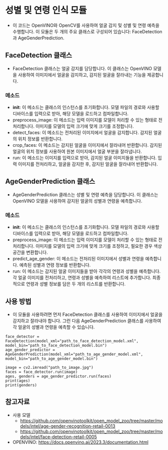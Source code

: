 # 성별 및 연령 인식 모듈

* 이 코드는 OpenVINO와 OpenCV를 사용하여 얼굴 감지 및 성별 및 연령 예측을 수행합니다. 이 모듈은 두 개의 주요 클래스로 구성되어 있습니다: FaceDetection과 AgeGenderPrediction.

## FaceDetection 클래스
* FaceDetection 클래스는 얼굴 감지를 담당합니다. 이 클래스는 OpenVINO 모델을 사용하여 이미지에서 얼굴을 감지하고, 감지된 얼굴을 잘라내는 기능을 제공합니다.

### 메소드
* __init__: 이 메소드는 클래스의 인스턴스를 초기화합니다. 모델 파일의 경로와 사용할 디바이스를 입력으로 받아, 해당 모델을 로드하고 컴파일합니다.
* preprocess_image: 이 메소드는 입력 이미지를 모델이 처리할 수 있는 형태로 전처리합니다. 이미지를 모델의 입력 크기에 맞게 크기를 조정합니다.
* detect_faces: 이 메소드는 전처리된 이미지에서 얼굴을 감지합니다. 감지된 얼굴의 위치 정보를 반환합니다.
* crop_faces: 이 메소드는 감지된 얼굴을 이미지에서 잘라내어 반환합니다. 감지된 얼굴의 위치 정보를 사용하여 원본 이미지에서 얼굴 부분을 잘라냅니다.
* run: 이 메소드는 이미지를 입력으로 받아, 감지된 얼굴 이미지들을 반환합니다. 입력 이미지를 전처리하고, 얼굴을 감지한 후, 감지된 얼굴을 잘라내어 반환합니다.

## AgeGenderPrediction 클래스
* AgeGenderPrediction 클래스는 성별 및 연령 예측을 담당합니다. 이 클래스는 OpenVINO 모델을 사용하여 감지된 얼굴의 성별과 연령을 예측합니다.

### 메소드
* __init__:  이 메소드는 클래스의 인스턴스를 초기화합니다. 모델 파일의 경로와 사용할 디바이스를 입력으로 받아, 해당 모델을 로드하고 컴파일합니다.
* preprocess_image: 이 메소드는 입력 이미지를 모델이 처리할 수 있는 형태로 전처리합니다. 이미지를 모델의 입력 크기에 맞게 크기를 조정하고, 필요한 경우 색상 공간을 변환합니다.
* predict_age_gender: 이 메소드는 전처리된 이미지에서 성별과 연령을 예측합니다. 예측된 성별과 연령 정보를 반환합니다.
* run: 이 메소드는 감지된 얼굴 이미지들을 받아 각각의 연령과 성별을 예측합니다. 각 얼굴 이미지를 전처리하고, 연령과 성별을 예측하여 리스트에 추가합니다. 최종적으로 연령과 성별 정보를 담은 두 개의 리스트를 반환합니다.

## 사용 방법
* 이 모듈을 사용하려면 먼저 FaceDetection 클래스를 사용하여 이미지에서 얼굴을 감지하고 잘라내야 합니다. 그런 다음 AgeGenderPrediction 클래스를 사용하여 각 얼굴의 성별과 연령을 예측할 수 있습니다.

```
face_detector = FaceDetection(model_xml="path_to_face_detection_model.xml", model_bin="path_to_face_detection_model.bin")
age_gender_predictor = AgeGenderPrediction(model_xml="path_to_age_gender_model.xml", model_bin="path_to_age_gender_model.bin")

image = cv2.imread("path_to_image.jpg")
faces = face_detector.run(image)
ages, genders = age_gender_predictor.run(faces)
print(ages)
print(genders)

```

## 참고자료

* 사용 모델
	* https://github.com/openvinotoolkit/open_model_zoo/tree/master/models/intel/age-gender-recognition-retail-0013
	* https://github.com/openvinotoolkit/open_model_zoo/tree/master/models/intel/face-detection-retail-0005
* OPENVINO: https://docs.openvino.ai/2023.3/documentation.html

